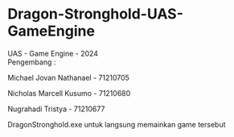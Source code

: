 # Dragon-Stronghold-UAS-GameEngine
 UAS - Game Engine - 2024  
Pengembang : 

Michael Jovan Nathanael - 71210705 

Nicholas Marcell Kusumo - 71210680 

Nugrahadi Tristya       - 71210677

DragonStronghold.exe untuk langsung memainkan game tersebut
